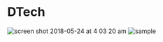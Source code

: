 # DTech

![screen shot 2018-05-24 at 4 03 20 am](https://user-images.githubusercontent.com/29652821/40482019-245dfb54-5f08-11e8-9594-ae57018e6d8f.png)
![sample](https://user-images.githubusercontent.com/29652821/40482037-322f133a-5f08-11e8-9741-790d7635eeb7.png)

